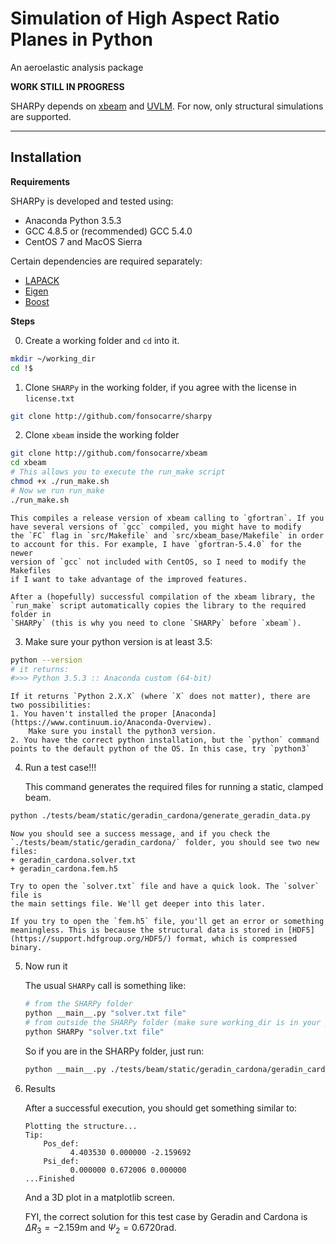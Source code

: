 # Simulation of High Aspect Ratio Planes in Python
An aeroelastic analysis package

__WORK STILL IN PROGRESS__

SHARPy depends on [xbeam](http://github.com/fonsocarre/xbeam) and [UVLM](http://github.com/fonsocarre/UVLM).
For now, only structural simulations are supported.

---
## Installation
__Requirements__

SHARPy is developed and tested using:
+ Anaconda Python 3.5.3
+ GCC 4.8.5 or (recommended) GCC 5.4.0
+ CentOS 7 and MacOS Sierra

Certain dependencies are required separately:
+ [LAPACK](http://www.netlib.org/lapack/)
+ [Eigen](http://eigen.tuxfamily.org)
+ [Boost](http://www.boost.org/)

__Steps__

0. Create a working folder and `cd` into it.
```bash
mkdir ~/working_dir
cd !$
```

1. Clone `SHARPy` in the working folder, if you agree with the license in
`license.txt`
```bash
git clone http://github.com/fonsocarre/sharpy
```

2. Clone `xbeam` inside the working folder
```bash
git clone http://github.com/fonsocarre/xbeam
cd xbeam
# This allows you to execute the run_make script
chmod +x ./run_make.sh
# Now we run run_make
./run_make.sh
```
    This compiles a release version of xbeam calling to `gfortran`. If you
    have several versions of `gcc` compiled, you might have to modify
    the `FC` flag in `src/Makefile` and `src/xbeam_base/Makefile` in order
    to account for this. For example, I have `gfortran-5.4.0` for the newer
    version of `gcc` not included with CentOS, so I need to modify the Makefiles
    if I want to take advantage of the improved features.

    After a (hopefully) successful compilation of the xbeam library, the
    `run_make` script automatically copies the library to the required folder in
    `SHARPy` (this is why you need to clone `SHARPy` before `xbeam`).

3. Make sure your python version is at least 3.5:
```bash
python --version
# it returns:
#>>> Python 3.5.3 :: Anaconda custom (64-bit)
```
    If it returns `Python 2.X.X` (where `X` does not matter), there are two possibilities:
    1. You haven't installed the proper [Anaconda](https://www.continuum.io/Anaconda-Overview).
        Make sure you install the python3 version.
    2. You have the correct python installation, but the `python` command
    points to the default python of the OS. In this case, try `python3`

4. Run a test case!!!

    This command generates the required files for running a static, clamped beam.
```bash
python ./tests/beam/static/geradin_cardona/generate_geradin_data.py
```
    Now you should see a success message, and if you check the
    `./tests/beam/static/geradin_cardona/` folder, you should see two new files:
    + geradin_cardona.solver.txt
    + geradin_cardona.fem.h5

    Try to open the `solver.txt` file and have a quick look. The `solver` file is
    the main settings file. We'll get deeper into this later.

    If you try to open the `fem.h5` file, you'll get an error or something meaningless. This is because the structural data is stored in [HDF5](https://support.hdfgroup.org/HDF5/) format, which is compressed binary.

5. Now run it

    The usual `SHARPy` call is something like:
    ```bash
    # from the SHARPy folder
    python __main__.py "solver.txt file"
    # from outside the SHARPy folder (make sure working_dir is in your path:)
    python SHARPy "solver.txt file"
    ```
    So if you are in the SHARPy folder, just run:
    ```bash
    python __main__.py ./tests/beam/static/geradin_cardona/geradin_cardona.solver.txt
    ```

6. Results

    After a successful execution, you should get something similar to:
    ```
    Plotting the structure...
    Tip:
	    Pos_def:
		      4.403530 0.000000 -2.159692
	    Psi_def:
		      0.000000 0.672006 0.000000
    ...Finished
    ```
    And a 3D plot in a matplotlib screen.

    FYI, the correct solution for this test case by Geradin and Cardona is
    $\Delta R_3 = -2.159$m and $\Psi_2 = 0.6720$rad. 
